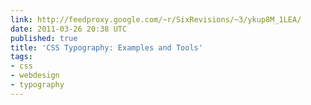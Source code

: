 ```yaml
---
link: http://feedproxy.google.com/~r/SixRevisions/~3/ykup8M_1LEA/
date: 2011-03-26 20:38 UTC
published: true
title: 'CSS Typography: Examples and Tools'
tags:
- css
- webdesign
- typography
---
```



